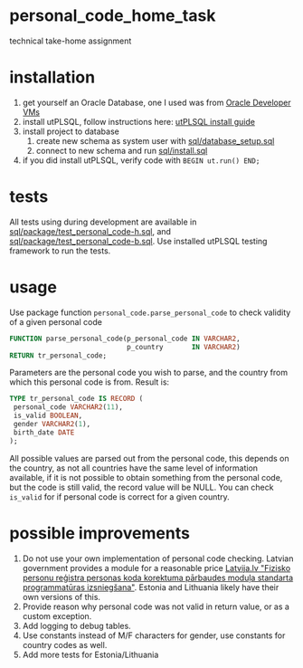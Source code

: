 # personal_code_home_task
technical take-home assignment

# installation

1. get yourself an Oracle Database, one I used was from [Oracle Developer VMs](https://www.oracle.com/downloads/developer-vm/community-downloads.html)
1. install utPLSQL, follow instructions here: [utPLSQL install guide](http://www.utplsql.org/utPLSQL/latest/userguide/install.html)
1. install project to database
   1. create new schema as system user with [sql/database_setup.sql](sql/database_setup.sql)  
   1. connect to new schema and run [sql/install.sql](sql/install.sql) 
1. if you did install utPLSQL, verify code with `BEGIN ut.run() END;`

# tests

All tests using during development are available in [sql/package/test_personal_code-h.sql](sql/package/test_personal_code-h.sql), and [sql/package/test_personal_code-b.sql](sql/package/test_personal_code-b.sql).
Use installed utPLSQL testing framework to run the tests.

# usage

Use package function `personal_code.parse_personal_code` to check validity of a given personal code 
```sql
FUNCTION parse_personal_code(p_personal_code IN VARCHAR2,
                             p_country       IN VARCHAR2)
RETURN tr_personal_code;
``` 
Parameters are the personal code you wish to parse, and the country from which this personal code is from. 
Result is:
```sql
TYPE tr_personal_code IS RECORD (
 personal_code VARCHAR2(11),
 is_valid BOOLEAN,
 gender VARCHAR2(1),
 birth_date DATE
);
```
All possible values are parsed out from the personal code, this depends on the country, as not all countries have the
same level of information available, if it is not possible to obtain something from the personal code, but the code is still 
valid, the record value will be NULL. You can check `is_valid` for if personal code is correct for a given country.

# possible improvements

1. Do not use your own implementation of personal code checking. Latvian government provides a module for a reasonable price [Latvija.lv "Fizisko personu reģistra personas koda korektuma pārbaudes moduļa standarta programmatūras izsniegšana"](https://latvija.lv/lv/PPK/socialie-pakalpojumi/sociala-apdrosinasana/p871/ProcesaApraksts). 
Estonia and Lithuania likely have their own versions of this.
1. Provide reason why personal code was not valid in return value, or as a custom exception. 
1. Add logging to debug tables.
1. Use constants instead of M/F characters for gender, use constants for country codes as well.
1. Add more tests for Estonia/Lithuania 
